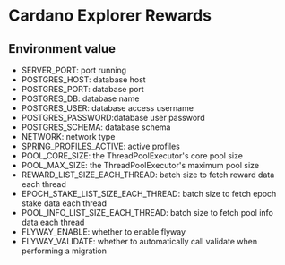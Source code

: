 # Cardano Explorer Rewards

## Environment value
- SERVER_PORT: port running
- POSTGRES_HOST: database host
- POSTGRES_PORT: database port
- POSTGRES_DB: database name
- POSTGRES_USER: database access username
- POSTGRES_PASSWORD:database user password
- POSTGRES_SCHEMA: database schema
- NETWORK: network type
- SPRING_PROFILES_ACTIVE: active profiles
- POOL_CORE_SIZE: the ThreadPoolExecutor's core pool size
- POOL_MAX_SIZE: the ThreadPoolExecutor's maximum pool size
- REWARD_LIST_SIZE_EACH_THREAD: batch size to fetch reward data each thread
- EPOCH_STAKE_LIST_SIZE_EACH_THREAD: batch size to fetch epoch stake data each thread
- POOL_INFO_LIST_SIZE_EACH_THREAD: batch size to fetch pool info data each thread
- FLYWAY_ENABLE: whether to enable flyway
- FLYWAY_VALIDATE: whether to automatically call validate when performing a migration